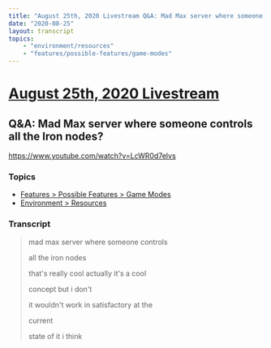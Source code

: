 ```yaml
---
title: "August 25th, 2020 Livestream Q&A: Mad Max server where someone controls all the Iron nodes?"
date: "2020-08-25"
layout: transcript
topics:
    - "environment/resources"
    - "features/possible-features/game-modes"
---
```

# [August 25th, 2020 Livestream](../2020-08-25.md)
## Q&A: Mad Max server where someone controls all the Iron nodes?
https://www.youtube.com/watch?v=LcWR0d7elvs

### Topics
* [Features > Possible Features > Game Modes](../topics/features/possible-features/game-modes.md)
* [Environment > Resources](../topics/environment/resources.md)

### Transcript

> mad max server where someone controls
> 
> all the iron nodes
> 
> that's really cool actually it's a cool
> 
> concept but i don't
> 
> it wouldn't work in satisfactory at the
> 
> current
> 
> state of it i think
> 
